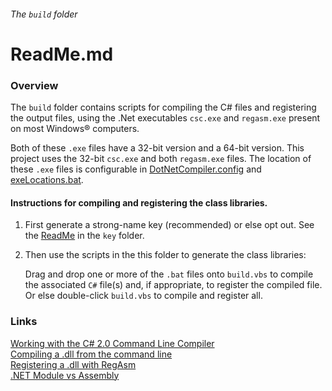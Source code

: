 ###### The `build` folder

# ReadMe.md

### Overview

The `build` folder contains scripts for 
compiling the C# files and registering 
the output files, using the .Net executables `csc.exe` 
and `regasm.exe` present on most Windows&reg; computers.  

Both of these `.exe` files have a 32-bit version and a 64-bit version. 
This project uses the 32-bit `csc.exe` and both `regasm.exe` files.
The location of these `.exe` files is configurable in [DotNetCompiler.config] 
and [exeLocations.bat].

#### Instructions for compiling and registering the class libraries.

1. First generate a strong-name key 
   (recommended) or else opt out.
   See the [ReadMe] in the `key` folder.  

2. Then use the scripts in the this 
   folder to generate the class libraries:  

    Drag and drop one or more of the `.bat` files onto `build.vbs` 
    to compile the associated `C#` file(s) and, if 
    appropriate, to register 
    the compiled file. Or else double-click 
    `build.vbs` to compile and register all.

[ReadMe]: ../key/ReadMe.md
[DotNetCompiler.config]: ../../class/DotNetCompiler.config "../../class/DotNetCompiler.config"
[exeLocations.bat]: ../config/exeLocations.bat "../config/exeLocations.bat"

### Links

[Working with the C# 2.0 Command Line Compiler](https://msdn.microsoft.com/en-us/library/ms379563(v=vs.80).aspx "From msdn.microsoft.com. Dated but still very useful")  
[Compiling a .dll from the command line](https://msdn.microsoft.com/en-us/library/78f4aasd.aspx "msdn.microsoft.com")  
[Registering a .dll with RegAsm](http://stackoverflow.com/questions/13931337/register-comdlg32-dll-gets-regsvr32-dllregisterserver-entry-point-was-not-found "stackoverflow.com")  
[.NET Module vs Assembly](https://stackoverflow.com/questions/9271805/net-module-vs-assembly "stackoverflow.com")  
